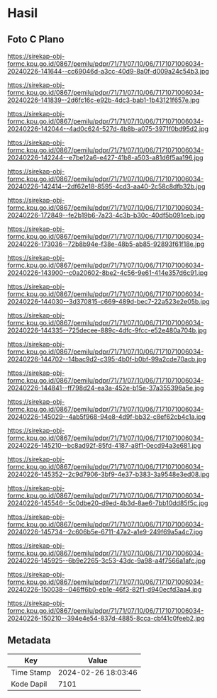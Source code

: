 # Hasil

## Foto C Plano

https://sirekap-obj-formc.kpu.go.id/0867/pemilu/pdpr/71/71/07/10/06/7171071006034-20240226-141644--cc69046d-a3cc-40d9-8a0f-d009a24c54b3.jpg

https://sirekap-obj-formc.kpu.go.id/0867/pemilu/pdpr/71/71/07/10/06/7171071006034-20240226-141839--2d6fc16c-e92b-4dc3-bab1-1b43121f657e.jpg

https://sirekap-obj-formc.kpu.go.id/0867/pemilu/pdpr/71/71/07/10/06/7171071006034-20240226-142044--4ad0c624-527d-4b8b-a075-3971f0bd95d2.jpg

https://sirekap-obj-formc.kpu.go.id/0867/pemilu/pdpr/71/71/07/10/06/7171071006034-20240226-142244--e7be12a6-e427-41b8-a503-a81d6f5aa196.jpg

https://sirekap-obj-formc.kpu.go.id/0867/pemilu/pdpr/71/71/07/10/06/7171071006034-20240226-142414--2df62e18-8595-4cd3-aa40-2c58c8dfb32b.jpg

https://sirekap-obj-formc.kpu.go.id/0867/pemilu/pdpr/71/71/07/10/06/7171071006034-20240226-172849--fe2b19b6-7a23-4c3b-b30c-40df5b091ceb.jpg

https://sirekap-obj-formc.kpu.go.id/0867/pemilu/pdpr/71/71/07/10/06/7171071006034-20240226-173036--72b8b94e-f38e-48b5-ab85-92893f61f18e.jpg

https://sirekap-obj-formc.kpu.go.id/0867/pemilu/pdpr/71/71/07/10/06/7171071006034-20240226-143900--c0a20602-8be2-4c56-9e61-414e357d6c91.jpg

https://sirekap-obj-formc.kpu.go.id/0867/pemilu/pdpr/71/71/07/10/06/7171071006034-20240226-144030--3d370815-c669-489d-bec7-22a523e2e05b.jpg

https://sirekap-obj-formc.kpu.go.id/0867/pemilu/pdpr/71/71/07/10/06/7171071006034-20240226-144335--725decee-889c-4dfc-9fcc-e52e480a704b.jpg

https://sirekap-obj-formc.kpu.go.id/0867/pemilu/pdpr/71/71/07/10/06/7171071006034-20240226-144702--14bac9d2-c395-4b0f-b0bf-99a2cde70acb.jpg

https://sirekap-obj-formc.kpu.go.id/0867/pemilu/pdpr/71/71/07/10/06/7171071006034-20240226-144841--ff798d24-ea3a-452e-b15e-37a355396a5e.jpg

https://sirekap-obj-formc.kpu.go.id/0867/pemilu/pdpr/71/71/07/10/06/7171071006034-20240226-145029--4ab5f968-94e8-4d9f-bb32-c8ef62cb4c1a.jpg

https://sirekap-obj-formc.kpu.go.id/0867/pemilu/pdpr/71/71/07/10/06/7171071006034-20240226-145210--bc8ad92f-85fd-4187-a8f1-0ecd94a3e681.jpg

https://sirekap-obj-formc.kpu.go.id/0867/pemilu/pdpr/71/71/07/10/06/7171071006034-20240226-145352--2c9d7906-3bf9-4e37-b383-3a9548e3ed08.jpg

https://sirekap-obj-formc.kpu.go.id/0867/pemilu/pdpr/71/71/07/10/06/7171071006034-20240226-145546--5c0dbe20-d9ed-4b3d-8ae6-7bb10dd85f5c.jpg

https://sirekap-obj-formc.kpu.go.id/0867/pemilu/pdpr/71/71/07/10/06/7171071006034-20240226-145734--2c606b5e-6711-47a2-a1e9-249f69a5a4c7.jpg

https://sirekap-obj-formc.kpu.go.id/0867/pemilu/pdpr/71/71/07/10/06/7171071006034-20240226-145925--6b9e2265-3c53-43dc-9a98-a4f7566a1afc.jpg

https://sirekap-obj-formc.kpu.go.id/0867/pemilu/pdpr/71/71/07/10/06/7171071006034-20240226-150038--046ff6b0-eb1e-46f3-82f1-d940ecfd3aa4.jpg

https://sirekap-obj-formc.kpu.go.id/0867/pemilu/pdpr/71/71/07/10/06/7171071006034-20240226-150210--394e4e54-837d-4885-8cca-cbf41c0feeb2.jpg


## Metadata

| Key        | Value               |
| ---------- | ------------------- |
| Time Stamp | 2024-02-26 18:03:46 |
| Kode Dapil | 7101                |



